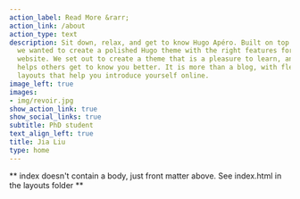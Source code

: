 ```yaml
---
action_label: Read More &rarr;
action_link: /about
action_type: text
description: Sit down, relax, and get to know Hugo Apéro. Built on top of Blogophonic,
  we wanted to create a polished Hugo theme with the right features for a true personal
  website. We set out to create a theme that is a pleasure to learn, and one that
  helps others get to know you better. It is more than a blog, with flexible custom
  layouts that help you introduce yourself online.
image_left: true
images:
- img/revoir.jpg
show_action_link: true
show_social_links: true
subtitle: PhD student
text_align_left: true
title: Jia Liu
type: home
---
```


** index doesn't contain a body, just front matter above.
See index.html in the layouts folder **
